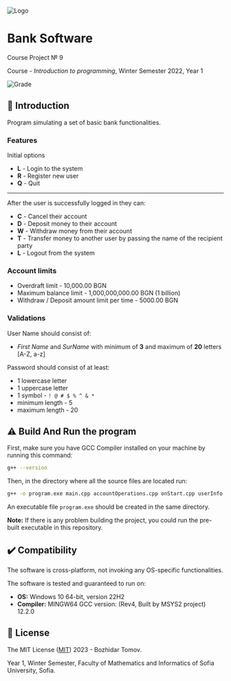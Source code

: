 ![Logo](https://i.postimg.cc/HWh39c0Z/logo.png)

# Bank Software

Course Project № 9

Course - *Introduction to programming*, Winter Semester 2022, Year 1

![Grade](https://img.shields.io/badge/Grade-not%20graded%20yet-blue.svg)

## 📘 Introduction

Program simulating a set of basic bank functionalities.

### Features

Initial options

* **L** -  Login to the system
* **R** -  Register new user
* **Q** -  Quit

- - -
After the user is successfully logged in they can:

* **C** -  Cancel their account
* **D** -  Deposit money to their account
* **W** -  Withdraw money from their account
* **T** -  Transfer money to another user by passing the name of the recipient party
* **L** -  Logout from the system

### Account limits

* Overdraft limit - 10,000.00 BGN
* Maximum balance limit - 1,000,000,000.00 BGN (1 billion)
* Withdraw / Deposit amount limit per time - 5000.00 BGN

### Validations

User Name should consist of:

* *First Name* and *SurName* with minimum of **3** and maximum of **20** letters [A-Z, a-z]

Password should consist of at least:

* 1 lowercase letter
* 1 uppercase letter
* 1 symbol - `! @ # $ % ^ & *`
* minimum length - 5
* maximum length - 20

## ⚠️ Build And Run the program

First, make sure you have GCC Compiler installed on your machine by running this command:

```bash
g++ --version
```

Then, in the directory where all the source files are located run:

```bash
g++ -o program.exe main.cpp accountOperations.cpp onStart.cpp userInfo.cpp utils.cpp
```

An executable file `program.exe` should be created in the same directory.

**Note:** If there is any problem building the project, you could run the pre-built executable in this repository.

## ✔️ Compatibility

The software is cross-platform, not invoking any OS-specific functionalities.

The software is tested and guaranteed to run on:

* **OS:** Windows 10 64-bit, version 22H2
* **Compiler:** MINGW64 GCC version: (Rev4, Built by MSYS2 project) 12.2.0

## 📝 License

The MIT License ([MIT](https://choosealicense.com/licenses/mit/)) 2023 - Bozhidar Tomov.

Year 1, Winter Semester, Faculty of Mathematics and Informatics of Sofia University, Sofia.
